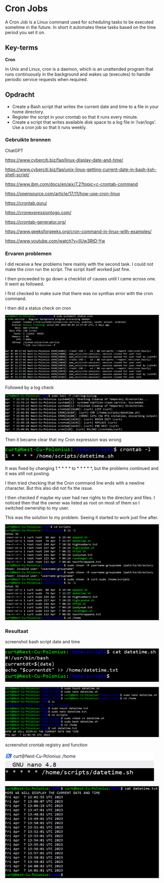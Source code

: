# Cron Jobs
A Cron Job is a Linux command used for scheduling tasks to be executed sometime in the future. In short it automates these tasks based on the time period you set it on.

## Key-terms
**Cron**

In Unix and Linux, cron is a daemon, which is an unattended program that runs continuously in the background and wakes up (executes) to handle periodic service requests when required.

## Opdracht
- Create a Bash script that writes the current date and time to a file in your home directory.
- Register the script in your crontab so that it runs every minute.
- Create a script that writes available disk space to a log file in ‘/var/logs’. Use a cron job so that it runs weekly.


### Gebruikte bronnen
ChatGPT

https://www.cyberciti.biz/faq/linux-display-date-and-time/

https://www.cyberciti.biz/faq/unix-linux-getting-current-date-in-bash-ksh-shell-script/

https://www.ibm.com/docs/en/aix/7.2?topic=c-crontab-command

https://opensource.com/article/17/11/how-use-cron-linux

https://crontab.guru/

https://cronexpressiontogo.com/

https://crontab-generator.org/

https://www.geeksforgeeks.org/cron-command-in-linux-with-examples/

https://www.youtube.com/watch?v=llUw3RtD-Yw


### Ervaren problemen
I did receive a few problems here mainly with the second task. I could not make the cron run the script. The script itself worked just fine.

I then proceeded to go down a checklist of causes until I came across one. It went as followed.

I first checked to make sure that there was no synthax error with the cron command.

I then did a status check on cron

![Alt text](../00_includes/LNX-08-StatusCheck.PNG)

Followed by a log check

![Alt text](../00_includes/LNX-08-LogCheck.PNG)

Then it became clear that my Cron expression was wrong

![Alt text](../00_includes/LNX-08-WrongNumber.PNG)

It was fixed by changing 1 * * * * to * * * * *, but the problems continued and it was still not posting.

I then tried checking that the Cron command line ends with a newline character. But this also did not fix the issue.

I then checked if maybe my user had rwx rights to the directory and files. I noticed then that the owner was listed as root on most of them so I switched ownership to my user. 

This was the solution to my problem. Seeing it started to work just fine after.

![Alt text](../00_includes/LNX-08-ProblemSolution.PNG)


### Resultaat

screenshot bash script date and time

![Alt text](../00_includes/LNX-08-DateTimeCode.PNG)

![Alt text](../00_includes/LNX-08-DateTimeProof.PNG)

screenshot crontab registry and function

![Alt text](../00_includes/LNX-08-CronCommand.PNG)

![Alt text](../00_includes/LNX-08-CronProof.PNG)


